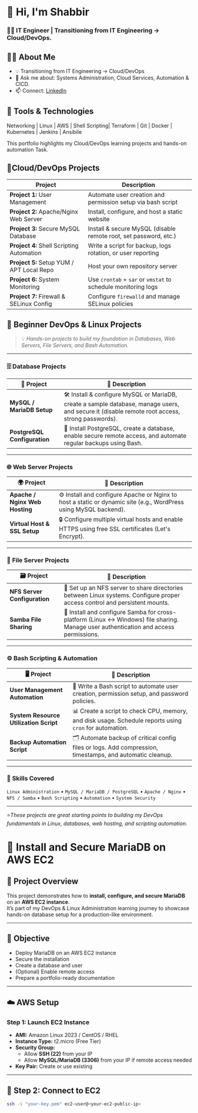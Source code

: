   # 👋 Hi, I'm Shabbir
 ### 🧑‍💻 IT Engineer | Transitioning from IT Engineering → Cloud/DevOps.

## 🧑‍💻 About Me
- 💡 Transitioning from IT Engineering → Cloud/DevOps
- 💬 Ask me about: Systems Administration, Cloud Services, Automation & CICD.
- 📫 Connect: [LinkedIn](https://linkedin.com/in/yourprofile)

  
## 🔧 Tools & Technologies
Networking | Linux | AWS | Shell Scripting| Terraform | Git | Docker | Kubernetes | Jenkins | Ansibile

This portfolio highlights my Cloud/DevOps learning projects and hands-on automation Task.

## 📂Cloud/DevOps Projects

 | Project                                   | Description                                                      |
| ----------------------------------------- | ---------------------------------------------------------------- |
| **Project 1:** User Management            | Automate user creation and permission setup via bash script      |
| **Project 2:** Apache/Nginx Web Server    | Install, configure, and host a static website                    |
| **Project 3:** Secure MySQL Database      | Install & secure MySQL (disable remote root, set password, etc.) |
| **Project 4:** Shell Scripting Automation | Write a script for backup, logs rotation, or user reporting      |
| **Project 5:** Setup YUM / APT Local Repo | Host your own repository server                                  |
| **Project 6:** System Monitoring          | Use `crontab` + `sar` or `vmstat` to schedule monitoring logs    |
| **Project 7:** Firewall & SELinux Config  | Configure `firewalld` and manage SELinux policies                |


## 🚀 Beginner DevOps & Linux Projects

> 💡 *Hands-on projects to build my foundation in Databases, Web Servers, File Servers, and Bash Automation.*

---

### 🗄️ **Database Projects**
| 🔢 **Project** | 🧠 **Description** |
|----------------|------------------|
| **MySQL / MariaDB Setup** | 🛠️ Install & configure MySQL or MariaDB, create a sample database, manage users, and secure it (disable remote root access, strong passwords). |
| **PostgreSQL Configuration** | 🧩 Install PostgreSQL, create a database, enable secure remote access, and automate regular backups using Bash. |

---

### 🌐 **Web Server Projects**
| 🌍 **Project** | 🧠 **Description** |
|----------------|------------------|
| **Apache / Nginx Web Hosting** | ⚙️ Install and configure Apache or Nginx to host a static or dynamic site (e.g., WordPress using MySQL backend). |
| **Virtual Host & SSL Setup** | 🔒 Configure multiple virtual hosts and enable HTTPS using free SSL certificates (Let's Encrypt). |

---

### 📂 **File Server Projects**
| 🗃️ **Project** | 🧠 **Description** |
|----------------|------------------|
| **NFS Server Configuration** | 📡 Set up an NFS server to share directories between Linux systems. Configure proper access control and persistent mounts. |
| **Samba File Sharing** | 💾 Install and configure Samba for cross-platform (Linux ↔ Windows) file sharing. Manage user authentication and access permissions. |

---

### ⚙️ **Bash Scripting & Automation**
| 🖥️ **Project** | 🧠 **Description** |
|----------------|------------------|
| **User Management Automation** | 👥 Write a Bash script to automate user creation, permission setup, and password policies. |
| **System Resource Utilization Script** | 📊 Create a script to check CPU, memory, and disk usage. Schedule reports using `cron` for automation. |
| **Backup Automation Script** | 🗂️ Automate backup of critical config files or logs. Add compression, timestamps, and automatic cleanup. |

---

### 🧰 **Skills Covered**
`Linux Administration` • `MySQL / MariaDB / PostgreSQL` • `Apache / Nginx` • `NFS / Samba` • `Bash Scripting` • `Automation` • `System Security`

---
⭐*These projects are great starting points to building my  DevOps fundamentals in Linux, databases, web hosting, and scripting automation.*

# 🚀 Install and Secure MariaDB on AWS EC2

## 📘 Project Overview
This project demonstrates how to **install, configure, and secure MariaDB** on an **AWS EC2 instance**.  
It’s part of my DevOps & Linux Administration learning journey to showcase hands-on database setup for a production-like environment.

---

## 🧩 Objective
- Deploy MariaDB on an AWS EC2 instance  
- Secure the installation  
- Create a database and user  
- (Optional) Enable remote access  
- Prepare a portfolio-ready documentation  

---

## ☁️ AWS Setup

### Step 1: Launch EC2 Instance
- **AMI:** Amazon Linux 2023 / CentOS / RHEL  
- **Instance Type:** t2.micro (Free Tier)  
- **Security Group:**  
  - Allow **SSH (22)** from your IP  
  - Allow **MySQL/MariaDB (3306)** from your IP if remote access needed  
- **Key Pair:** Create or use existing  

---

## 🔗 Step 2: Connect to EC2
```bash
ssh -i "your-key.pem" ec2-user@<your-ec2-public-ip>

